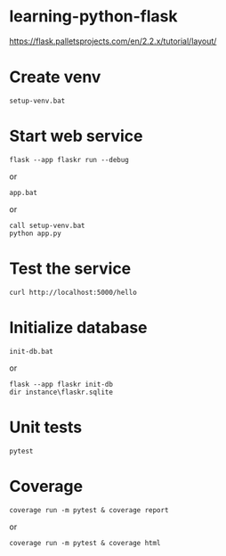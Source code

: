 # learning-python-flask

https://flask.palletsprojects.com/en/2.2.x/tutorial/layout/

  # Create venv
    setup-venv.bat
# Start web service
    flask --app flaskr run --debug
or

    app.bat
or

    call setup-venv.bat
    python app.py
# Test the service
    curl http://localhost:5000/hello
# Initialize database
    init-db.bat
or

    flask --app flaskr init-db
    dir instance\flaskr.sqlite
 
# Unit tests
    pytest

# Coverage
    coverage run -m pytest & coverage report
or

    coverage run -m pytest & coverage html